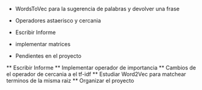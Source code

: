 * WordsToVec para la sugerencia de palabras y devolver una frase 
* Operadores astaerisco y cercania 
* Escribir Informe
* implementar matrices

* Pendientes en el proyecto

** Escribir Informe
** Implementar operador de importancia
** Cambios de el operador de cercania a el tf-idf
** Estudiar Word2Vec para matchear terminos de la misma raiz
** Organizar el proyecto
